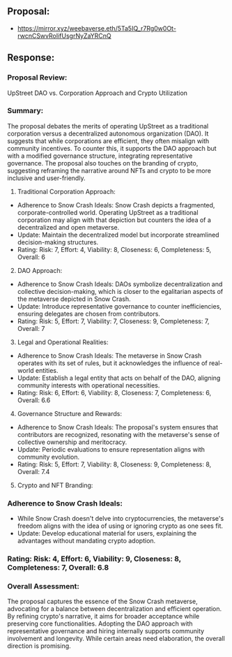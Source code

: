 ## Proposal:

- https://mirror.xyz/weebaverse.eth/5Ta5IQ_r7Rg0w0Ot-rwcnCSwvRoIifUsgrNyZaYRCnQ

## Response:

### Proposal Review: 

UpStreet DAO vs. Corporation Approach and Crypto Utilization

### Summary:
The proposal debates the merits of operating UpStreet as a traditional corporation versus a decentralized autonomous organization (DAO). It suggests that while corporations are efficient, they often misalign with community incentives. To counter this, it supports the DAO approach but with a modified governance structure, integrating representative governance. The proposal also touches on the branding of crypto, suggesting reframing the narrative around NFTs and crypto to be more inclusive and user-friendly.

1. Traditional Corporation Approach:

- Adherence to Snow Crash Ideals: Snow Crash depicts a fragmented, corporate-controlled world. Operating UpStreet as a traditional corporation may align with that depiction but counters the idea of a decentralized and open metaverse.
- Update: Maintain the decentralized model but incorporate streamlined decision-making structures.
- Rating: Risk: 7, Effort: 4, Viability: 8, Closeness: 6, Completeness: 5, Overall: 6

2. DAO Approach:

- Adherence to Snow Crash Ideals: DAOs symbolize decentralization and collective decision-making, which is closer to the egalitarian aspects of the metaverse depicted in Snow Crash.
- Update: Introduce representative governance to counter inefficiencies, ensuring delegates are chosen from contributors.
- Rating: Risk: 5, Effort: 7, Viability: 7, Closeness: 9, Completeness: 7, Overall: 7

3. Legal and Operational Realities:

- Adherence to Snow Crash Ideals: The metaverse in Snow Crash operates with its set of rules, but it acknowledges the influence of real-world entities.
- Update: Establish a legal entity that acts on behalf of the DAO, aligning community interests with operational necessities.
- Rating: Risk: 6, Effort: 6, Viability: 8, Closeness: 7, Completeness: 6, Overall: 6.6

4. Governance Structure and Rewards:

- Adherence to Snow Crash Ideals: The proposal's system ensures that contributors are recognized, resonating with the metaverse's sense of collective ownership and meritocracy.
- Update: Periodic evaluations to ensure representation aligns with community evolution.
- Rating: Risk: 5, Effort: 7, Viability: 8, Closeness: 9, Completeness: 8, Overall: 7.4

5. Crypto and NFT Branding:

### Adherence to Snow Crash Ideals: 

- While Snow Crash doesn't delve into cryptocurrencies, the metaverse's freedom aligns with the idea of using or ignoring crypto as one sees fit.
- Update: Develop educational material for users, explaining the advantages without mandating crypto adoption.

### Rating: Risk: 4, Effort: 6, Viability: 9, Closeness: 8, Completeness: 7, Overall: 6.8

### Overall Assessment:

The proposal captures the essence of the Snow Crash metaverse, advocating for a balance between decentralization and efficient operation. By refining crypto's narrative, it aims for broader acceptance while preserving core functionalities. Adopting the DAO approach with representative governance and hiring internally supports community involvement and longevity. While certain areas need elaboration, the overall direction is promising.
